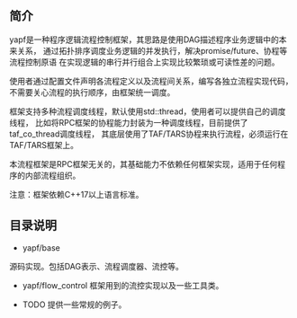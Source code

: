 ## 简介

yapf是一种程序逻辑流程控制框架，其思路是使用DAG描述程序业务逻辑中的本来关系，
通过拓扑排序调度业务逻辑的并发执行，解决promise/future、协程等流程控制原语
在实现逻辑的串行并行组合上实现比较繁琐或可读性差的问题。
    
使用者通过配置文件声明各流程定义以及流程间关系，编写各独立流程实现代码，
不需要关心流程的执行顺序，由框架统一调度。
    
框架支持多种流程调度线程，默认使用std::thread，使用者可以提供自己的调度线程，
比如将RPC框架的协程能力封装为一种调度线程，目前提供了taf_co_thread调度线程，
其底层使用了TAF/TARS协程来执行流程，必须运行在TAF/TARS框架上。

本流程框架是RPC框架无关的，其基础能力不依赖任何框架实现，适用于任何程序的内部流程组织。

注意：框架依赖C++17以上语言标准。

## 目录说明

- yapf/base 
  
源码实现。包括DAG表示、流程调度器、流控等。

- yapf/flow_control
框架用到的流控实现以及一些工具类。

- TODO
提供一些常规的例子。
